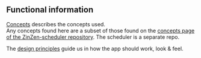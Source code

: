 ## Functional information

[Concepts](Concepts.md) describes the concepts used.  
Any concepts found here are a subset of those found on the [concepts page of the ZinZen-scheduler repository](https://github.com/tijlleenders/ZinZen-scheduler/blob/main/documentation/functional/Concepts.md). The scheduler is a separate repo.  

The [design principles](Design.md) guide us in how the app should work, look & feel.